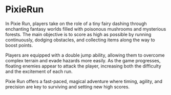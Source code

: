 # PixieRun
In Pixie Run, players take on the role of a tiny fairy dashing through enchanting fantasy worlds filled with poisonous mushrooms and mysterious forests. The main objective is to score as high as possible by running continuously, dodging obstacles, and collecting items along the way to boost points.

Players are equipped with a double jump ability, allowing them to overcome complex terrain and evade hazards more easily. As the game progresses, floating enemies appear to attack the player, increasing both the difficulty and the excitement of each run.

Pixie Run offers a fast-paced, magical adventure where timing, agility, and precision are key to surviving and setting new high scores.

